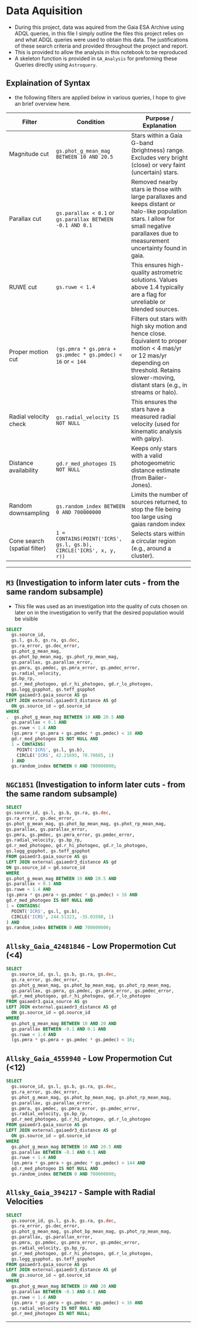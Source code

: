 # Data Aquisition

- During this project, data was aquired from the Gaia ESA Archive using ADQL queries, in this file I simply outline the files this project relies on and what ADQL queries were used to obtain this data. The justifications of these search criteria and provided throughout the project and report.
- This is provided to allow the analysis in this notebook to be reproduced
- A skeleton function is provided in `GA_Analysis` for preforming these Queries directly using `Astroquery`.

## Explaination of Syntax 
- the following filters are applied below in various queries, I hope to give an brief overview here.

| Filter | Condition | Purpose / Explanation |
|---|---|---|
| Magnitude cut | `gs.phot_g_mean_mag BETWEEN 10 AND 20.5` |  Stars within a Gaia G-band (brightness) range. Excludes very bright (close) or very faint (uncertain) stars. |
| Parallax cut | `gs.parallax < 0.1` or `gs.parallax BETWEEN -0.1 AND 0.1` | Removed nearby stars ie those with large parallaxes and keeps distant or halo-like population stars. I allow for small negative parallaxes due to measurement uncertainty found in gaia. |
| RUWE cut | `gs.ruwe < 1.4` | This ensures high-quality astrometric solutions. Values above 1.4 typically are a flag for unreliable or blended sources. |
| Proper motion cut | `(gs.pmra * gs.pmra + gs.pmdec * gs.pmdec) < 16` or `< 144` | Filters out stars with high sky motion and hence close. Equivalent to proper motion < 4 mas/yr or 12 mas/yr depending on threshold. Retains slower-moving, distant stars (e.g., in streams or halo). |
| Radial velocity check | `gs.radial_velocity IS NOT NULL` | This ensures the stars have a measured radial velocity (used for kinematic analysis with galpy). |
| Distance availability | `gd.r_med_photogeo IS NOT NULL` | Keeps only stars with a valid photogeometric distance estimate (from Bailer-Jones). |
| Random downsampling | `gs.random_index BETWEEN 0 AND 700000000` | Limits the number of sources returned, to stop the file being too large using gaias random index |
| Cone search (spatial filter) | `1 = CONTAINS(POINT('ICRS', gs.l, gs.b), CIRCLE('ICRS', x, y, r))` | Selects stars within a circular region (e.g., around a cluster). |


---

## `M3` (Investigation to inform later cuts - from the same random subsample) 
- This file was used as an investigation into the quality of cuts chosen on later on in the investigation to verify that the desired population would be visible 

```sql
SELECT
  gs.source_id,
  gs.l, gs.b, gs.ra, gs.dec,
  gs.ra_error, gs.dec_error,
  gs.phot_g_mean_mag,
  gs.phot_bp_mean_mag, gs.phot_rp_mean_mag,
  gs.parallax, gs.parallax_error,
  gs.pmra, gs.pmdec, gs.pmra_error, gs.pmdec_error,
  gs.radial_velocity,
  gs.bp_rp,
  gd.r_med_photogeo, gd.r_hi_photogeo, gd.r_lo_photogeo,
  gs.logg_gspphot, gs.teff_gspphot
FROM gaiaedr3.gaia_source AS gs
LEFT JOIN external.gaiaedr3_distance AS gd
  ON gs.source_id = gd.source_id
WHERE 
.  gs.phot_g_mean_mag BETWEEN 10 AND 20.5 AND
  gs.parallax < 0.1 AND
  gs.ruwe < 1.4 AND
  (gs.pmra * gs.pmra + gs.pmdec * gs.pmdec) < 16 AND
  gd.r_med_photogeo IS NOT NULL AND
  1 = CONTAINS(
    POINT('ICRS', gs.l, gs.b),
    CIRCLE('ICRS', 42.21695, 78.70685, 1)
  ) AND
  gs.random_index BETWEEN 0 AND 700000000;
  ```

  ## `NGC1851` (Investigation to inform later cuts  - from the same random subsample) 
  
  ```sql
  SELECT 
  gs.source_id, gs.l, gs.b, gs.ra, gs.dec,
  gs.ra_error, gs.dec_error,
  gs.phot_g_mean_mag, gs.phot_bp_mean_mag, gs.phot_rp_mean_mag,
  gs.parallax, gs.parallax_error,
  gs.pmra, gs.pmdec, gs.pmra_error, gs.pmdec_error,
  gs.radial_velocity, gs.bp_rp,
  gd.r_med_photogeo, gd.r_hi_photogeo, gd.r_lo_photogeo,
  gs.logg_gspphot, gs.teff_gspphot
FROM gaiaedr3.gaia_source AS gs
LEFT JOIN external.gaiaedr3_distance AS gd
  ON gs.source_id = gd.source_id
WHERE
  gs.phot_g_mean_mag BETWEEN 10 AND 20.5 AND
  gs.parallax < 0.1 AND
  gs.ruwe < 1.4 AND
  (gs.pmra * gs.pmra + gs.pmdec * gs.pmdec) < 16 AND
  gd.r_med_photogeo IS NOT NULL AND
  1 = CONTAINS(
    POINT('ICRS', gs.l, gs.b),
    CIRCLE('ICRS', 244.51323, -35.03598, 1)
  ) AND
  gs.random_index BETWEEN 0 AND 700000000;
  ```

## `Allsky_Gaia_42481846` - Low Propermotion Cut (<4)


```sql
SELECT 
  gs.source_id, gs.l, gs.b, gs.ra, gs.dec,
  gs.ra_error, gs.dec_error,
  gs.phot_g_mean_mag, gs.phot_bp_mean_mag, gs.phot_rp_mean_mag,
  gs.parallax, gs.pmra, gs.pmdec, gs.pmra_error, gs.pmdec_error,
  gd.r_med_photogeo, gd.r_hi_photogeo, gd.r_lo_photogeo
FROM gaiaedr3.gaia_source AS gs
LEFT JOIN external.gaiaedr3_distance AS gd
  ON gs.source_id = gd.source_id
WHERE
  gs.phot_g_mean_mag BETWEEN 10 AND 20 AND
  gs.parallax BETWEEN -0.1 AND 0.1 AND
  gs.ruwe < 1.4 AND
  (gs.pmra * gs.pmra + gs.pmdec * gs.pmdec) < 16;
```
## `Allsky_Gaia_4559940` - Low Propermotion Cut (<12)

```sql
SELECT 
  gs.source_id, gs.l, gs.b, gs.ra, gs.dec,
  gs.ra_error, gs.dec_error,
  gs.phot_g_mean_mag, gs.phot_bp_mean_mag, gs.phot_rp_mean_mag,
  gs.parallax, gs.parallax_error,
  gs.pmra, gs.pmdec, gs.pmra_error, gs.pmdec_error,
  gs.radial_velocity, gs.bp_rp,
  gd.r_med_photogeo, gd.r_hi_photogeo, gd.r_lo_photogeo
FROM gaiaedr3.gaia_source AS gs
LEFT JOIN external.gaiaedr3_distance AS gd
  ON gs.source_id = gd.source_id
WHERE
  gs.phot_g_mean_mag BETWEEN 10 AND 20.5 AND
  gs.parallax BETWEEN -0.1 AND 0.1 AND
  gs.ruwe < 1.4 AND
  (gs.pmra * gs.pmra + gs.pmdec * gs.pmdec) < 144 AND
  gd.r_med_photogeo IS NOT NULL AND
  gs.random_index BETWEEN 0 AND 700000000;
```


## `Allsky_Gaia_394217` - Sample with Radial Velocities

```sql
SELECT 
  gs.source_id, gs.l, gs.b, gs.ra, gs.dec,
  gs.ra_error, gs.dec_error,
  gs.phot_g_mean_mag, gs.phot_bp_mean_mag, gs.phot_rp_mean_mag,
  gs.parallax, gs.parallax_error,
  gs.pmra, gs.pmdec, gs.pmra_error, gs.pmdec_error,
  gs.radial_velocity, gs.bp_rp,
  gd.r_med_photogeo, gd.r_hi_photogeo, gd.r_lo_photogeo,
  gs.logg_gspphot, gs.teff_gspphot
FROM gaiaedr3.gaia_source AS gs
LEFT JOIN external.gaiaedr3_distance AS gd
  ON gs.source_id = gd.source_id
WHERE
  gs.phot_g_mean_mag BETWEEN 10 AND 20 AND
  gs.parallax BETWEEN -0.1 AND 0.1 AND
  gs.ruwe < 1.4 AND
  (gs.pmra * gs.pmra + gs.pmdec * gs.pmdec) < 16 AND
  gs.radial_velocity IS NOT NULL AND
  gd.r_med_photogeo IS NOT NULL;
```

--- 
